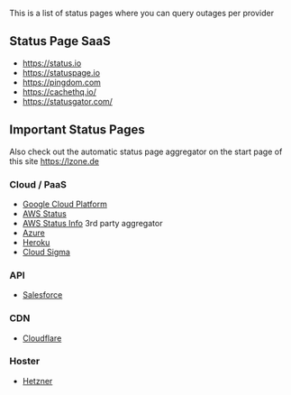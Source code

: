 This is a list of status pages where you can query outages per provider

## Status Page SaaS

- https://status.io
- https://statuspage.io
- https://pingdom.com
- https://cachethq.io/
- https://statusgator.com/

## Important Status Pages
Also check out the automatic status page aggregator on the start page of this site https://lzone.de

### Cloud / PaaS

- [Google Cloud Platform](https://status.cloud.google.com)
- [AWS Status](https://status.aws.amazon.com/)
- [AWS Status Info](https://aws-status.info/) 3rd party aggregator
- [Azure](http://status.aws.amazon.com/)
- [Heroku](https://status.heroku.com/)
- [Cloud Sigma](http://status.cloudsigma.com/)

### API

- [Salesforce](https://status.salesforce.com/status)

### CDN

- [Cloudflare](https://www.cloudflarestatus.com/)

### Hoster

- [Hetzner](https://www.hetzner-status.de/)
